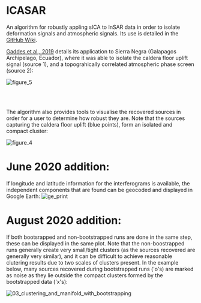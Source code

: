 # ICASAR
An algorithm for robustly appling sICA to InSAR data in order to isolate deformation signals and atmospheric signals.  Its use is detailed in the [GitHub Wiki](https://github.com/matthew-gaddes/ICASAR/wiki).  

[Gaddes et al., 2019](https://agupubs.onlinelibrary.wiley.com/doi/abs/10.1029/2019JB017519) details its application to Sierra Negra (Galapagos Archipelago, Ecuador), where it was able to isolate the caldera floor uplift signal (source 1), and a topograhically correlated atmospheric phase screen (source 2):


![figure_5](https://user-images.githubusercontent.com/10498635/75799672-4c892c80-5d70-11ea-80a1-749aac2b89d2.png)

<br><br/>

The algorithm also provides tools to visualise the recovered sources in order for a user to determine how robust they are.  Note that the sources capturing the caldera floor uplift (blue points), form an isolated and compact cluster:

![figure_4](https://user-images.githubusercontent.com/10498635/75799539-206dab80-5d70-11ea-9ebe-5ebdd5cf94af.png)

# June 2020 addition:

If longitude and latitude information for the interferograms is available, the independent components that are found can be geocoded and displayed in Google Earth:
![ge_print](https://user-images.githubusercontent.com/10498635/84274640-02aaa200-ab28-11ea-80e1-ed5e21f26528.jpg)


# August 2020 addition:

If both bootsrapped and non-bootstrapped runs are done in the same step, these can be displayed in the same plot.  Note that the non-boostrapped runs generally create very small/tight clusters (as the sources recovered are generally very similar), and it can be difficult to achieve reasonable clutering results due to two scales of clusters present.  In the example below, many sources recovered during bootstrapped runs ('o's) are marked as noise as they lie outside the compact clusters formed by the bootstrapped data ('x's):

![03_clustering_and_manifold_with_bootstrapping](https://user-images.githubusercontent.com/10498635/91584350-6afc6900-e94a-11ea-856b-59f78f799814.png)
